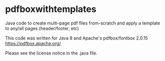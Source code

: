 # pdfboxwithtemplates
Java code to 
   create multi-page pdf files from-scratch and 
   apply a template to any/all pages (header/footer, etc)

This code was written for Java 8 and Apache's pdfbox/fontbox 2.0.15 https://pdfbox.apache.org/

Please see the license notice in the .java file.


